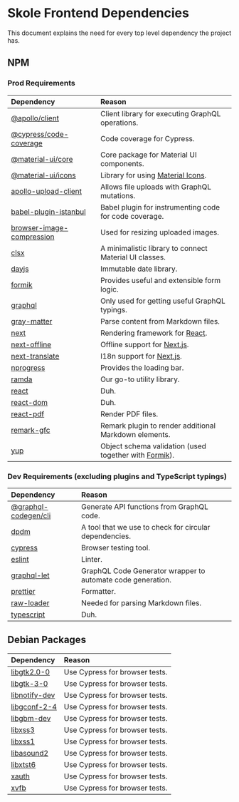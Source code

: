 # Skole Frontend Dependencies

This document explains the need for every top level dependency the project has.

## NPM

### Prod Requirements

| Dependency                                                                           | Reason                                                                                        |
| :----------------------------------------------------------------------------------- | :-------------------------------------------------------------------------------------------- |
| [@apollo/client](https://www.npmjs.com/package/@apollo/client)                       | Client library for executing GraphQL operations.                                              |
| [@cypress/code-coverage](https://www.npmjs.com/package/@cypress/code-coverage)       | Code coverage for Cypress.                                                                    |
| [@material-ui/core](https://www.npmjs.com/package/@material-ui/core)                 | Core package for Material UI components.                                                      |
| [@material-ui/icons](https://www.npmjs.com/package/@material-ui/icons)               | Library for using [Material Icons](https://fonts.google.com/icons).                           |
| [apollo-upload-client](https://www.npmjs.com/package/apollo-upload-client)           | Allows file uploads with GraphQL mutations.                                                   |
| [babel-plugin-istanbul](https://www.npmjs.com/package/babel-plugin-istanbul)         | Babel plugin for instrumenting code for code coverage.                                        |
| [browser-image-compression](https://www.npmjs.com/package/browser-image-compression) | Used for resizing uploaded images.                                                            |
| [clsx](https://www.npmjs.com/package/clsx)                                           | A minimalistic library to connect Material UI classes.                                        |
| [dayjs](https://www.npmjs.com/package/days)                                          | Immutable date library.                                                                       |
| [formik](https://www.npmjs.com/package/formik)                                       | Provides useful and extensible form logic.                                                    |
| [graphql](https://www.npmjs.com/package/graphql)                                     | Only used for getting useful GraphQL typings.                                                 |
| [gray-matter](https://www.npmjs.com/package/gray-matter)                             | Parse content from Markdown files.                                                            |
| [next](https://www.npmjs.com/package/next)                                           | Rendering framework for [React](https://www.npmjs.com/package/react).                         |
| [next-offline](https://www.npmjs.com/package/next-offline)                           | Offline support for [Next.js](https://www.npmjs.com/package/next).                            |
| [next-translate](https://www.npmjs.com/package/next-translate)                       | I18n support for [Next.js](https://www.npmjs.com/package/next).                               |
| [nprogress](https://www.npmjs.com/package/nprogress)                                 | Provides the loading bar.                                                                     |
| [ramda](https://www.npmjs.com/package/ramda)                                         | Our go-to utility library.                                                                    |
| [react](https://www.npmjs.com/package/react)                                         | Duh.                                                                                          |
| [react-dom](https://www.npmjs.com/package/react-dom)                                 | Duh.                                                                                          |
| [react-pdf](https://www.npmjs.com/package/react-pdf)                                 | Render PDF files.                                                                             |
| [remark-gfc](https://www.npmjs.com/package/remark-gfm)                               | Remark plugin to render additional Markdown elements.                                         |
| [yup](https://www.npmjs.com/package/yup)                                             | Object schema validation (used together with [Formik](https://www.npmjs.com/package/formik)). |

### Dev Requirements (excluding plugins and TypeScript typings)

| Dependency                                                                 | Reason                                                      |
| :------------------------------------------------------------------------- | :---------------------------------------------------------- |
| [@graphql-codegen/cli](https://www.npmjs.com/package/@graphql-codegen/cli) | Generate API functions from GraphQL code.                   |
| [dpdm](https://www.npmjs.com/package/dpdm)                                 | A tool that we use to check for circular dependencies.      |
| [cypress](https://www.npmjs.com/package/cypress)                           | Browser testing tool.                                       |
| [eslint](https://www.npmjs.com/package/eslint)                             | Linter.                                                     |
| [graphql-let](https://www.npmjs.com/package/graphql-let)                   | GraphQL Code Generator wrapper to automate code generation. |
| [prettier](https://www.npmjs.com/package/prettier)                         | Formatter.                                                  |
| [raw-loader](https://www.npmjs.com/package/raw-loader)                     | Needed for parsing Markdown files.                          |
| [typescript](https://www.npmjs.com/package/typescript)                     | Duh.                                                        |

## Debian Packages

| Dependency                                                        | Reason                         |
| :---------------------------------------------------------------- | :----------------------------- |
| [libgtk2.0-0](https://packages.debian.org/buster/libgtk2.0-0)     | Use Cypress for browser tests. |
| [libgtk-3-0](https://packages.debian.org/buster/libgtk-3-0)       | Use Cypress for browser tests. |
| [libnotify-dev](https://packages.debian.org/buster/libnotify-dev) | Use Cypress for browser tests. |
| [libgconf-2-4](https://packages.debian.org/buster/libgconf-2-4)   | Use Cypress for browser tests. |
| [libgbm-dev](https://packages.debian.org/buster/libgbm-dev)       | Use Cypress for browser tests. |
| [libxss3](https://packages.debian.org/buster/libxss3)             | Use Cypress for browser tests. |
| [libxss1](https://packages.debian.org/buster/libxss1)             | Use Cypress for browser tests. |
| [libasound2](https://packages.debian.org/buster/libasound2)       | Use Cypress for browser tests. |
| [libxtst6](https://packages.debian.org/buster/libxtst6)           | Use Cypress for browser tests. |
| [xauth](https://packages.debian.org/buster/xauth)                 | Use Cypress for browser tests. |
| [xvfb](https://packages.debian.org/buster/xvfb)                   | Use Cypress for browser tests. |
